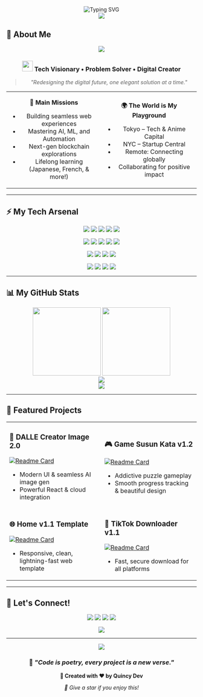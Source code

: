 <div align="center">
  <!-- Futuristic Typing Banner -->
  <img src="https://readme-typing-svg.herokuapp.com?font=Jetbrains+Mono&size=40&duration=2800&pause=900&color=00FFD0&vCenter=true&width=600&lines=Welcome+to+Quincy+Dev's+Universe+%F0%9F%9A%80;Engineer+.+Thinker+.+Dreamer;Innovating+Tomorrow+Today+%E2%9C%A8" alt="Typing SVG"/>
</div>

<div align="center">
  <!-- Stylish Gradient Header -->
  <img src="https://capsule-render.vercel.app/api?type=waving&color=243391,38bdae,70a5fd,bc6ff1&height=270&section=header&text=QUINCY+DEV&fontSize=85&animation=twinkling&fontAlignY=33&desc=🚀+Invent+.+Inspire+.+Impact&descAlignY=45&descSize=27" />
</div>

## 🧬 About Me

<div align="center">
  <img src="https://github-readme-streak-stats.herokuapp.com?user=quincy-dev&theme=radical&hide_border=true&border_radius=15&date_format=j%20M%5B%20Y%5D" />
</div>

<div align="center">

### <img src="https://img.icons8.com/color/48/000000/artificial-intelligence.png" width="28"/> **Tech Visionary • Problem Solver • Digital Creator**

> *"Redesigning the digital future, one elegant solution at a time."*

<table>
<tr>
<td align="center" width="50%">

**🎯 Main Missions**
- Building seamless web experiences
- Mastering AI, ML, and Automation
- Next-gen blockchain explorations
- Lifelong learning (Japanese, French, & more!)

</td>
<td align="center" width="50%">

**🌍 The World is My Playground**
- Tokyo – Tech & Anime Capital
- NYC – Startup Central
- Remote: Connecting globally
- Collaborating for positive impact

</td>
</tr>
</table>
</div>

---

## ⚡ My Tech Arsenal

<div align="center">
  <!-- Programming Languages -->
  <p>
    <img src="https://img.shields.io/badge/JavaScript-24C48B?style=for-the-badge&logo=javascript&logoColor=white" />
    <img src="https://img.shields.io/badge/Python-5069FA?style=for-the-badge&logo=python&logoColor=white" />
    <img src="https://img.shields.io/badge/TypeScript-3178C6?style=for-the-badge&logo=typescript&logoColor=white" />
    <img src="https://img.shields.io/badge/HTML5-DB6A29?style=for-the-badge&logo=html5&logoColor=white" />
    <img src="https://img.shields.io/badge/CSS3-254BDD?style=for-the-badge&logo=css3&logoColor=white" />
  </p>

  <!-- Frameworks & Tools -->
  <p>
    <img src="https://img.shields.io/badge/React-00D8FF?style=for-the-badge&logo=react&logoColor=white" />
    <img src="https://img.shields.io/badge/Next.js-171717?style=for-the-badge&logo=nextdotjs&logoColor=white" />
    <img src="https://img.shields.io/badge/Node.js-2FA641?style=for-the-badge&logo=node.js&logoColor=white" />
    <img src="https://img.shields.io/badge/Express.js-303030?style=for-the-badge&logo=express&logoColor=white" />
    <img src="https://img.shields.io/badge/GraphQL-e535ab?style=for-the-badge&logo=graphql&logoColor=white" />
  </p>

  <!-- DB & Cloud -->
  <p>
    <img src="https://img.shields.io/badge/MongoDB-39AF50?style=for-the-badge&logo=mongodb&logoColor=white" />
    <img src="https://img.shields.io/badge/MySQL-00758F?style=for-the-badge&logo=mysql&logoColor=white" />
    <img src="https://img.shields.io/badge/Firebase-FFCB2B?style=for-the-badge&logo=firebase&logoColor=white" />
    <img src="https://img.shields.io/badge/Vercel-121212?style=for-the-badge&logo=vercel&logoColor=white" />
  </p>

  <!-- Productivity & Design -->
  <p>
    <img src="https://img.shields.io/badge/VS_Code-3291F6?style=for-the-badge&logo=visual%20studio%20code&logoColor=white" />
    <img src="https://img.shields.io/badge/Git-F74E27?style=for-the-badge&logo=git&logoColor=white" />
    <img src="https://img.shields.io/badge/Figma-BD22F3?style=for-the-badge&logo=figma&logoColor=white" />
    <img src="https://img.shields.io/badge/Canva-00C4CC?style=for-the-badge&logo=Canva&logoColor=white" />
  </p>
</div>

---

## 📊 My GitHub Stats

<div align="center">
  <img height="180em" src="https://github-readme-stats.vercel.app/api?username=quincy-dev&show_icons=true&theme=radical&include_all_commits=true&count_private=true&hide_border=true&border_radius=15"/>
  <img height="180em" src="https://github-readme-stats.vercel.app/api/top-langs/?username=quincy-dev&layout=compact&theme=radical&hide_border=true&border_radius=15"/>
</div>

<div align="center">
  <img src="https://github-profile-trophy.vercel.app/?username=quincy-dev&theme=algolia&no-frame=true&no-bg=true&margin-w=4&row=1&column=6" />
</div>

<div align="center">
  <img src="https://github-readme-activity-graph.vercel.app/graph?username=quincy-dev&bg_color=181824&color=36ffa7&line=70a5fd&point=bc6ff1&area=true&hide_border=true" />
</div>

---

## 🚩 Featured Projects

<div align="center">

<table>
<tr>
<td width="50%">

### 🤖 **DALLE Creator Image 2.0**
[![Readme Card](https://github-readme-stats.vercel.app/api/pin/?username=quincy-dev&repo=dalle-creator-image&theme=radical&hide_border=true)](https://github.com/quincy-dev/dalle-creator-image)

- Modern UI & seamless AI image gen
- Powerful React & cloud integration

</td>
<td width="50%">

### 🎮 **Game Susun Kata v1.2**
[![Readme Card](https://github-readme-stats.vercel.app/api/pin/?username=quincy-dev&repo=game-susun-kata&theme=radical&hide_border=true)](https://github.com/quincy-dev/game-susun-kata)

- Addictive puzzle gameplay
- Smooth progress tracking & beautiful design

</td>
</tr>
<tr>
<td width="50%">

### 🌐 **Home v1.1 Template**
[![Readme Card](https://github-readme-stats.vercel.app/api/pin/?username=quincy-dev&repo=home-template&theme=radical&hide_border=true)](https://github.com/quincy-dev/home-template)

- Responsive, clean, lightning-fast web template

</td>
<td width="50%">

### 📱 **TikTok Downloader v1.1**
[![Readme Card](https://github-readme-stats.vercel.app/api/pin/?username=quincy-dev&repo=tiktok-downloader&theme=radical&hide_border=true)](https://github.com/quincy-dev/tiktok-downloader)

- Fast, secure download for all platforms

</td>
</tr>
</table>

</div>

---

## 🤝 Let's Connect!

<div align="center">
  <p>
    <a href="mailto:antabogabotz@gmail.com"><img src="https://img.shields.io/badge/Gmail-DB4437?style=for-the-badge&logo=gmail&logoColor=white" /></a>
    <a href="https://github.com/quincy-dev"><img src="https://img.shields.io/badge/GitHub-161B22?style=for-the-badge&logo=github&logoColor=white" /></a>
    <a href="https://linkedin.com/in/quincy-dev"><img src="https://img.shields.io/badge/LinkedIn-2867B2?style=for-the-badge&logo=linkedin&logoColor=white" /></a>
    <a href="https://twitter.com/quincy_dev"><img src="https://img.shields.io/badge/Twitter-1DA1F2?style=for-the-badge&logo=twitter&logoColor=white" /></a>
  </p>

  <p>
    <img src="https://komarev.com/ghpvc/?username=quincy-dev&color=brightgreen&style=for-the-badge&label=PROFILE+VIEWS" />
  </p>
</div>

---

<div align="center">
  <img src="https://capsule-render.vercel.app/api?type=waving&color=0e153a,38bdae,70a5fd,bc6ff1&height=190&section=footer&text=THANKS%20FOR%20VISITING!&fontSize=38&animation=twinkling&fontAlignY=60&desc=Stay+Awesome+and+Keep+Building!+%F0%9F%9A%80&descAlignY=77&descSize=17" />
</div>

<div align="center">
  
### 🌟  *"Code is poetry, every project is a new verse."*
  
**🚀 Created with ❤️ by Quincy Dev**
  
*👏 Give a star if you enjoy this!*
  
</div>
